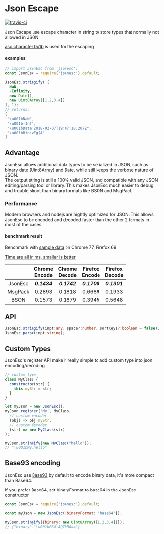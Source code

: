 # Json Escape

<a href='https://travis-ci.com/ticlo/jsonesc'><img src="https://travis-ci.com/ticlo/jsonesc.svg?branch=master" title="travis-ci"></a>


Json Escape use escape character in string to store types that normally not allowed in JSON

[asc character 0x1b](https://en.wikipedia.org/wiki/Escape_character#ASCII_escape_character) is used for the escaping

#### examples

```javascript
// import JsonEsc from 'jsonesc';
const JsonEsc = require('jsonesc').default;

JsonEsc.stringify( [
  NaN,
  -Infinity,
  new Date(),
  new Uint8Array([1,2,3,4])
], 1);
// returns:
[
 "\u001bNaN",
 "\u001b-Inf",
 "\u001bDate:2018-02-07T19:07:18.207Z",
 "\u001bBin:wFg{A"
]
```

## Advantage

JsonEsc allows additional data types to be serialized in JSON, such as binary date (Uint8Array) and Date, while still keeps the verbose nature of JSON.<br>
The output string is still a 100% valid JSON, and compatible with any JSON editing/parsing tool or library. This makes JsonEsc much easier to debug and trouble shoot than binary formats like BSON and MsgPack

### Performance

Modern browsers and nodejs are hightly optimized for JSON. This allows JsonEsc to be encoded and decoded faster than the other 2 formats in most of the cases.

#### benchmark result
Benchmark with [sample data](https://github.com/ticlo/jsonesc/blob/master/benchmark/sample-data.js) on Chrome 77, Firefox 69 

[Time are all in ms, smaller is better](https://github.com/ticlo/jsonesc/blob/master/benchmark/benchmark.js)

||Chrome<br>Encode|Chrome<br>Decode|Firefox<br>Encode|Firefox<br>Decode|
|:----:|:----:|:----:|:----:|:----:|
|JsonEsc|***0.1434***|***0.1742***|***0.1708***|***0.1301***|
|MsgPack|0.2893|0.1818|0.6689|0.1933|
|BSON|0.1573|0.1879|0.3945|0.5648|

## API

```typescript
JsonEsc.stringify(inpt:any, space?:number, sortKeys?:boolean = false);
JsonEsc.parse(inpt:string);
```

## Custom Types

JsonEsc's register API make it really simple to add custom type into json encoding/decoding

```javascript
// custom type
class MyClass {
  constructor(str) {
    this.myStr = str;
  }
}

let myJson = new JsonEsc();
myJson.register('My', MyClass,
  // custom encoder
  (obj) => obj.myStr,
  // custom decoder
  (str) => new MyClass(str)
);

myJson.stringify(new MyClass("hello"));
// "\u001bMy:hello"
```

## Base93 encoding

JsonEsc use [Base93](https://github.com/ticlo/jsonesc/tree/master/base93) by default to encode binary data, it's more compact than Base64.

If you prefer Base64, set binaryFormat to base64 in the JsonEsc constructor

```javascript
const JsonEsc = require('jsonesc').default;

const myJson = new JsonEsc({binaryFormat: 'base64'});

myJson.stringify({binary: new Uint8Array([1,2,3,4])});
// {"binary":"\u001bB64:AQIDBA=="}
```
